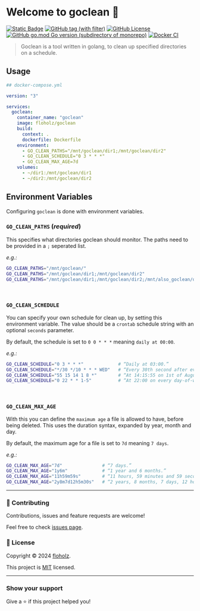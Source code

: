 # Welcome to goclean 👋
[![Static Badge](https://img.shields.io/badge/-GitHub-%23161b22?logo=github)](https://github.com/floholz/goclean)
[![GitHub tag (with filter)](https://img.shields.io/github/v/release/floholz/goclean?label=latest)](https://github.com/floholz/goclean/releases/latest)
[![GitHub License](https://img.shields.io/github/license/floholz/goclean)](./LICENSE)
[![GitHub go.mod Go version (subdirectory of monorepo)](https://img.shields.io/github/go-mod/go-version/floholz/goclean?logo=go&labelColor=gray&label=%20)](https://go.dev/dl/)
[![Docker CI](https://github.com/floholz/goclean/actions/workflows/docker-ci.yml/badge.svg)](https://github.com/floholz/goclean/actions/workflows/docker-ci.yml)



> Goclean is a tool written in golang, to clean up specified directories on a schedule. 

## Usage

```yaml
## docker-compose.yml

version: "3"

services:
  goclean:
    container_name: "goclean"
    image: floholz/goclean
    build:
      context: .
      dockerfile: Dockerfile
    environment:
      - GO_CLEAN_PATHS="/mnt/goclean/dir1;/mnt/goclean/dir2"
      - GO_CLEAN_SCHEDULE="0 3 * * *"
      - GO_CLEAN_MAX_AGE=7d
    volumes:
      - ~/dir1:/mnt/goclean/dir1
      - ~/dir2:/mnt/goclean/dir2
```

## Environment Variables

Configuring `goclean` is done with environment variables.

### `GO_CLEAN_PATHS` (_required_)
This specifies what directories goclean should monitor. The paths need to be provided in a `;` seperated list.

_e.g.:_
```bash
GO_CLEAN_PATHS="/mnt/goclean/"
GO_CLEAN_PATHS="/mnt/goclean/dir1;/mnt/goclean/dir2"
GO_CLEAN_PATHS="/mnt/goclean/dir1;/mnt/goclean/dir2;/mnt/also_goclean/dir3"
```
<br>

### `GO_CLEAN_SCHEDULE`
You can specify your own schedule for clean up, by setting this environment variable. The value should be a `crontab` 
schedule string with an optional `seconds` parameter.

By default, the schedule is set to `0 0 * * *` meaning `daily at 00:00`.

_e.g.:_
```bash
GO_CLEAN_SCHEDULE="0 3 * * *"             # “Daily at 03:00.”
GO_CLEAN_SCHEDULE="*/30 */10 * * * WED"   # “Every 30th second after every 10th minute on Wednesday.”
GO_CLEAN_SCHEDULE="55 15 14 1 8 *"        # “At 14:15:55 on 1st of August.”
GO_CLEAN_SCHEDULE="0 22 * * 1-5"          # “At 22:00 on every day-of-week from Monday through Friday.”
```
<br>

### `GO_CLEAN_MAX_AGE`
With this you can define the `maximum age` a file is allowed to have, before being deleted.
This uses the duration syntax, expanded by year, month and day.

By default, the maximum age for a file is set to `7d` meaning `7 days`.

_e.g.:_
```bash
GO_CLEAN_MAX_AGE="7d"               # “7 days.”
GO_CLEAN_MAX_AGE="1y6m"             # “1 year and 6 months.”
GO_CLEAN_MAX_AGE="11h59m59s"        # “11 hours, 59 minutes and 59 seconds.”
GO_CLEAN_MAX_AGE="2y8m7d12h5m30s"   # “2 years, 8 months, 7 days, 12 hours, 5 minutes and 30 seconds.”
```

---

### 🤝 Contributing

Contributions, issues and feature requests are welcome!

Feel free to check [issues page](https://github.com/floholz/goclean/issues).


### 📝 License

Copyright © 2024 [floholz](https://github.com/floholz).

This project is [MIT](./LICENSE) licensed.

---

### Show your support

Give a ⭐ if this project helped you!